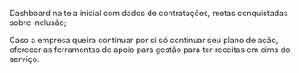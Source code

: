 Dashboard na tela inicial com dados de contratações, metas conquistadas sobre inclusão;

Caso a empresa queira continuar por si só continuar seu plano de ação, oferecer as ferramentas de apoio para gestão para ter receitas em cima do serviço. 
